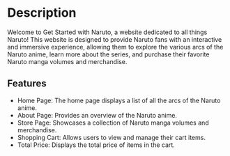 # Description
Welcome to Get Started with Naruto, a website dedicated to all things Naruto! This website is designed to provide Naruto fans with an interactive and immersive experience, allowing them to explore the various arcs of the Naruto anime, learn more about the series, and purchase their favorite Naruto manga volumes and merchandise.
## Features
- Home Page: The home page displays a list of all the arcs of the Naruto anime.
- About Page: Provides an overview of the Naruto anime.
- Store Page: Showcases a collection of Naruto manga volumes and merchandise.
- Shopping Cart: Allows users to view and manage their cart items.
- Total Price: Displays the total price of items in the cart.

